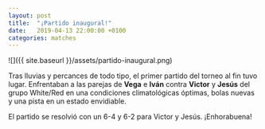 ```yaml
---
layout: post
title:  "¡Partido inaugural!"
date:   2019-04-13 22:00:00 +0100
categories: matches
---
```


![]({{ site.baseurl }}/assets/partido-inaugural.png)

Tras lluvias y percances de todo tipo, el primer partido del torneo al fin tuvo lugar.
Enfrentaban a las parejas de **Vega** e **Iván** contra **Victor** y **Jesús** del grupo White/Red
en una condiciones climatológicas óptimas, bolas nuevas y una pista en un estado envidiable.

El partido se resolvió con un 6-4 y 6-2 para Victor y Jesús. ¡Enhorabuena!
